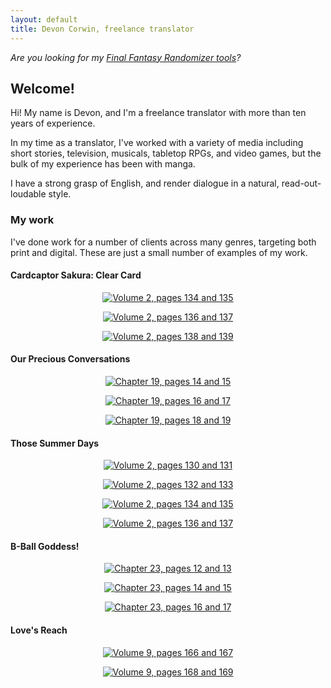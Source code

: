 ```yaml
---
layout: default
title: Devon Corwin, freelance translator
---
```

_Are you looking for my [Final Fantasy Randomizer tools](https://devonwcorwin.github.io/fftracker/)?_

## Welcome!

Hi! My name is Devon, and I'm a freelance translator with more than ten years of experience.

In my time as a translator, I've worked with a variety of media including short stories, television, 
musicals, tabletop RPGs, and video games, but the bulk of my experience has been with manga.

I have a strong grasp of English, and render dialogue in a natural, read-out-loudable style.

### My work

I've done work for a number of clients across many genres, targeting both print and digital. 
These are just a small number of examples of my work.

#### Cardcaptor Sakura: Clear Card

<p style="display:block;text-align:center;">
  <a href="/assets/ccscc-02-134-5.jpg"><img src="/assets/thumb/ccscc-02-134-5.jpg" title="Volume 2, pages 134 and 135"></a>
</p>

<p style="display:block;text-align:center;">
  <a href="/assets/ccscc-02-136-7.jpg"><img title="Volume 2, pages 136 and 137" src="/assets/thumb/ccscc-02-136-7.jpg"></a>
</p>

<p style="display:block;text-align:center;">
  <a href="/assets/ccscc-02-138-9.jpg"><img title="Volume 2, pages 138 and 139" src="/assets/thumb/ccscc-02-138-9.jpg"></a>
</p>
           
#### Our Precious Conversations

<p style="display:block;text-align:center;">
  <a href="/assets/bokutokimi-019-14-5.jpg"><img title="Chapter 19, pages 14 and 15" src="/assets/thumb/bokutokimi-019-14-5.jpg"></a>
</p>

<p style="display:block;text-align:center;">
  <a href="/assets/bokutokimi-019-16-7.jpg"><img title="Chapter 19, pages 16 and 17" src="/assets/thumb/bokutokimi-019-16-7.jpg"></a>
</p>

<p style="display:block;text-align:center;">
  <a href="/assets/bokutokimi-019-18-9.jpg"><img title="Chapter 19, pages 18 and 19" src="/assets/thumb/bokutokimi-019-18-9.jpg"></a>
</p>

#### Those Summer Days

<p style="display:block;text-align:center;">
  <a href="/assets/summer-02-130-1.jpg"><img title="Volume 2, pages 130 and 131" src="/assets/thumb/summer-02-130-1.jpg"></a>
</p>

<p style="display:block;text-align:center;">
  <a href="/assets/summer-02-132-3.jpg"><img title="Volume 2, pages 132 and 133" src="/assets/thumb/summer-02-132-3.jpg"></a>
</p>

<p style="display:block;text-align:center;">
  <a href="/assets/summer-02-134-5.jpg"><img title="Volume 2, pages 134 and 135" src="/assets/thumb/summer-02-134-5.jpg"></a>
</p>

<p style="display:block;text-align:center;">
  <a href="/assets/summer-02-136-7.jpg"><img title="Volume 2, pages 136 and 137" src="/assets/thumb/summer-02-136-7.jpg"></a>
</p>

#### B-Ball Goddess!

<p style="display:block;text-align:center;">
  <a href="/assets/bball-023-12-3.jpg"><img title="Chapter 23, pages 12 and 13" src="/assets/thumb/bball-023-12-3.jpg"></a>
</p>

<p style="display:block;text-align:center;">
  <a href="/assets/bball-023-14-5.jpg"><img title="Chapter 23, pages 14 and 15" src="/assets/thumb/bball-023-14-5.jpg"></a>
</p>

<p style="display:block;text-align:center;">
  <a href="/assets/bball-023-16-7.jpg"><img title="Chapter 23, pages 16 and 17" src="/assets/thumb/bball-023-16-7.jpg"></a>
</p>

#### Love's Reach

<p style="display:block;text-align:center;">
  <a href="/assets/lovesreach-09-166-7.jpg"><img title="Volume 9, pages 166 and 167" src="/assets/thumb/lovesreach-09-166-7.jpg"></a>
</p>

<p style="display:block;text-align:center;">
  <a href="/assets/lovesreach-09-168-9.jpg"><img title="Volume 9, pages 168 and 169" src="/assets/thumb/lovesreach-09-168-9.jpg"></a>
</p>
